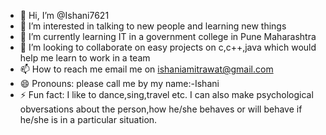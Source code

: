 - 👋 Hi, I’m @Ishani7621
- 👀 I’m interested in talking to new people and learning new things
- 🌱 I’m currently learning IT in a government college in Pune Maharashtra
- 💞️ I’m looking to collaborate on easy projects on c,c++,java which would help me learn to work in a team
- 📫 How to reach me email me on ishaniamitrawat@gmail.com
- 😄 Pronouns: please call me by my name:-Ishani
- ⚡ Fun fact: I like to dance,sing,travel etc. I can also make psychological obversations about the person,how he/she behaves or will behave if he/she is in a particular situation.

<!---
Ishani7621/Ishani7621 is a ✨ special ✨ repository because its `README.md` (this file) appears on your GitHub profile.
You can click the Preview link to take a look at your changes.
--->
